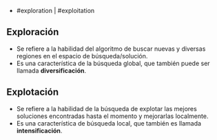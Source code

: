 - #exploration | #exploitation 

## Exploración
- Se refiere a la habilidad del algoritmo de buscar nuevas y diversas regiones en el espacio de búsqueda/solución.
- Es una característica de la búsqueda global, que también puede ser llamada **diversificación**.

## Explotación
- Se refiere a la habilidad de la búsqueda de explotar las mejores soluciones encontradas hasta el momento y mejorarlas localmente.
- Es una característica de búsqueda local, que también es llamada **intensificación**.